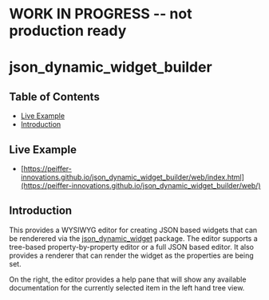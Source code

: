 # WORK IN PROGRESS -- not production ready

# json_dynamic_widget_builder

## Table of Contents

* [Live Example](#live-example)
* [Introduction](#introduction)


## Live Example

* [https://peiffer-innovations.github.io/json_dynamic_widget_builder/web/index.html](https://peiffer-innovations.github.io/json_dynamic_widget_builder/web/)


## Introduction

This provides a WYSIWYG editor for creating JSON based widgets that can be renderered via the [json_dynamic_widget](https://pub.dev/packages/json_dynamic_widget) package.  The editor supports a tree-based property-by-property editor or a full JSON based editor.  It also provides a renderer that can render the widget as the properties are being set.

On the right, the editor provides a help pane that will show any available documentation for the currently selected item in the left hand tree view.

